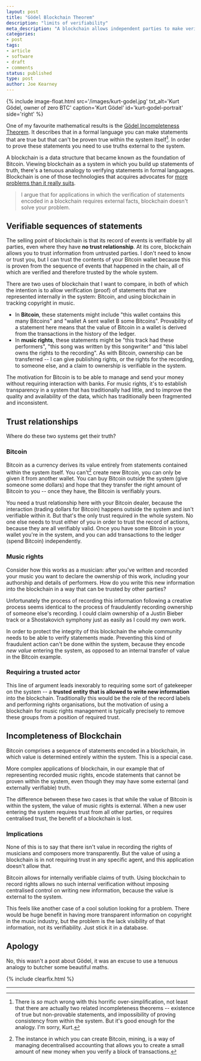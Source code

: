 ```yaml
---
layout: post
title: "Gödel Blockchain Theorem"
description: "limits of verifiability"
meta_description: "A blockchain allows independent parties to make verifiable statements. This works with Bitcoin, whose value is determined inside the system, but fails in applications where the value is external."
categories:
- post
tags:
- article
- software
- draft
- comments
status: published
type: post
author: Joe Kearney
---
```


{% include image-float.html src='/images/kurt-godel.jpg' txt_alt='Kurt Gödel, owner of zero BTC' caption='Kurt Gödel' id='kurt-godel-portrait' side='right' %}

One of my favourite mathematical results is the [Gödel Incompleteness Theorem][godel-incompleteness-wiki]. It describes that in a formal language you can make statements that are true but that can't be proven true within the system itself[^1]. In order to prove these statements you need to use truths external to the system.

A blockchain is a data structure that became known as the foundation of Bitcoin. Viewing blockchain as a system in which you build up statements of truth, there's a tenuous analogy to verifying statements in formal languages. Blockchain is one of those technologies that acquires advocates for [more problems than it really suits][tones-blockchain-for-that].

> I argue that for applications in which the verification of statements encoded in a blockchain requires external facts, blockchain doesn't solve your problem.

## Verifiable sequences of statements

The selling point of blockchain is that its record of events is verifiable by all parties, even where they have **no trust relationship**. At its core, blockchain allows you to trust information from untrusted parties. I don't need to know or trust you, but I can trust the contents of your Bitcoin wallet because this is proven from the sequence of events that happened in the chain, all of which are verified and therefore trusted by the whole system.

There are two uses of blockchain that I want to compare, in both of which the intention is to allow verification (proof) of statements that are represented internally in the system: Bitcoin, and using blockchain in tracking copyright in music.

* In **Bitcoin**, these statements might include "this wallet contains this many Bitcoins" and "wallet A sent wallet B some Bitcoins". Provability of a statement here means that the value of Bitcoin in a wallet is derived from the transactions in the history of the ledger.
* In **music rights**, these statements might be "this track had these performers", "this song was written by this songwriter" and "this label owns the rights to the recording". As with Bitcoin, ownership can be transferred -- I can give publishing rights, or the rights for the recording, to someone else, and a claim to ownership is verifiable in the system.

The motivation for Bitcoin is to be able to manage and send your money without requiring interaction with banks. For music rights, it's to establish transparency in a system that has traditionally had little, and to improve the quality and availability of the data, which has traditionally been fragmented and inconsistent.

## Trust relationships

Where do these two systems get their truth?

### Bitcoin

Bitcoin as a currency derives its value entirely from statements contained within the system itself. You can't[^2] create new Bitcoin, you can only be given it from another wallet. You can buy Bitcoin outside the system (give someone some dollars) and hope that they transfer the right amount of Bitcoin to you -- once they have, the Bitcoin is verifiably yours.

You need a trust relationship here with your Bitcoin dealer, because the interaction (trading dollars for Bitcoin) happens outside the system and isn't verifiable within it. But that's the only trust required in the whole system. No one else needs to trust either of you in order to trust the record of actions, because they are all verifiably valid. Once you have some Bitcoin in your wallet you're in the system, and you can add transactions to the ledger (spend Bitcoin) independently.

### Music rights

Consider how this works as a musician: after you've written and recorded your music you want to declare the ownership of this work, including your authorship and details of performers. How do you write this new information into the blockchain in a way that can be trusted by other parties?

Unfortunately the process of recording this information following a creative process seems identical to the process of fraudulently recording ownership of someone else's recording. I could claim ownership of a Justin Bieber track or a Shostakovich symphony just as easily as I could my own work.

In order to protect the integrity of this blockchain the whole community needs to be able to verify statements made. Preventing this kind of fraudulent action can't be done within the system, because they encode _new value_ entering the system, as opposed to an internal transfer of value in the Bitcoin example.

### Requiring a trusted actor

This line of argument leads inexorably to requiring some sort of gatekeeper on the system -- a **trusted entity that is allowed to write new information** into the blockchain. Traditionally this would be the role of the record labels and performing rights organisations, but the motivation of using a blockchain for music rights management is typically precisely to remove these groups from a position of required trust.

## Incompleteness of Blockchain

Bitcoin comprises a sequence of statements encoded in a blockchain, in which value is determined entirely within the system. This is a special case.

More complex applications of blockchain, in our example that of representing recorded music rights, encode statements that cannot be proven within the system, even though they may have some external (and externally verifiable) truth.

The difference between these two cases is that while the value of Bitcoin is within the system, the value of music rights is external. When a new user entering the system requires trust from all other parties, or requires centralised trust, the benefit of a blockchain is lost.

### Implications

None of this is to say that there isn't value in recording the rights of musicians and composers more transparently. But the value of using a blockchain is in not requiring trust in any specific agent, and this application doesn't allow that.

Bitcoin allows for internally verifiable claims of truth. Using blockchain to record rights allows no such internal verification without imposing centralised control on writing new information, because the value is external to the system.

This feels like another case of a cool solution looking for a problem. There would be huge benefit in having more transparent information on copyright in the music industry, but the problem is the lack visibility of that information, not its verifiability. Just stick it in a database.

## Apology

No, this wasn't a post about Gödel, it was an excuse to use a tenuous analogy to butcher some beautiful maths.

{% include clearfix.html %}

***

[^1]: There is _so_ much wrong with this horrific over-simplification, not least that there are actually two related incompleteness theorems -- existence of true but non-provable statements, and impossibility of proving consistency from within the system. But it's good enough for the analogy. I'm sorry, Kurt.
[^2]: The instance in which you can create Bitcoin, mining, is a way of managing decentralised accounting that allows you to create a small amount of new money when you verify a block of transactions.

[godel-incompleteness-wiki]: https://en.wikipedia.org/wiki/G%C3%B6del%27s_incompleteness_theorems
[tones-blockchain-for-that]: https://bitsonblocks.net/2016/07/19/so-you-want-to-use-a-blockchain-for-that/

